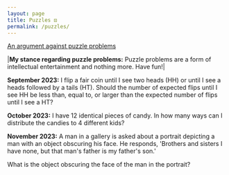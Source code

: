 ```yaml
---
layout: page
title: Puzzles ⚄ 
permalink: /puzzles/
---
```


[An argument against puzzle problems](https://www.stat.berkeley.edu/~aldous/Blog/puzzles_harmful.html)

|**My stance regarding puzzle problems:**
Puzzle problems are a form of intellectual entertainment and nothing more. Have fun!|

**September 2023:**
I flip a fair coin until I see two heads (HH) or until I see a heads followed by a tails (HT).
Should the number of expected flips until I see HH be less than, equal to, or larger than the expected 
number of flips until I see a HT?

**October 2023:**
I have 12 identical pieces of candy. In how many ways can I distribute the candies to 4 
different kids?

**November 2023:**
A man in a gallery is asked about a portrait depicting a man with an object obscuring his face.
He responds, 'Brothers and sisters I have none, but that man's father is my father's son.'

What is the object obscuring the face of the man in the portrait?